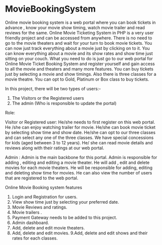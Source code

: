 # MovieBookingSystem
Online movie booking system is a web portal where you can book tickets in advance , know your movie show timing, watch movie trailer and read reviews for the same. Online Movie Ticketing System in PHP is a very user friendly project and can be accessed from anywhere. There is no need to go to the movie theaters and wait for your turn to book movie tickets. You can now just track everything about a movie just by clicking on to it.
You can know everything about a movie and its show rates and show time just sitting on your couch. What you need to do is just go to our web portal for Online Movie Ticket Booking System and register yourself and gain access to all the movie and theaters and many more features. You can buy tickets just by selecting a movie and show timings. Also there is three classes for a movie theatre. You can opt to Gold, Platinum or Box class to buy tickets.

In this project, there will be two types of users:-
1. The Visitors or the Registered users
2. The admin (Who is responsible to update the portal)

Role:

Visitor or Registered user:
He/she needs to first register on this web portal.
He /she can enjoy watching trailer for movie.
He/she can book movie ticket by selecting show time and show date.
He/she can opt to our three classes and can select any one of the three classes.
We have special concessions for kids (aged between 3 to 12 years).
He/ she can read movie details and reviews along with their ratings at our web portal.

Admin :
Admin is the main backbone for this portal.
Admin is responsible for adding , editing and editing a movie theater.
He will add , edit and delete movies for each movie theaters.
He will be responsible for adding, editing and deleting show time for movies.
He can also view the number of users that are registered to the web portal.

Online Movie Booking system features
1. Login and Registration for users.
2. View show time just by selecting your preferred date.
3. Movie Reviews and ratings.
4. Movie trailers .
5. Payment Gateway needs to be added to this project.
6. Admin dashboard.
7. Add, delete and edit movie theaters.
8. Add, delete and edit movies.
9.Add, delete and edit shows and their rates for each classes.
